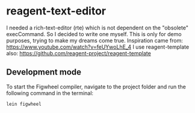 # reagent-text-editor

I needed a rich-text-editor (rte) which is not dependent on the "obsolete" execCommand.
So I decided to write one myself. This is only for demo purposes, trying to make my dreams come true.
Inspiration came from: https://www.youtube.com/watch?v=feUYwoLhE_4
I use reagent-template also: https://github.com/reagent-project/reagent-template

## Development mode

To start the Figwheel compiler, navigate to the project folder and run the following command in the terminal:

```
lein figwheel
```